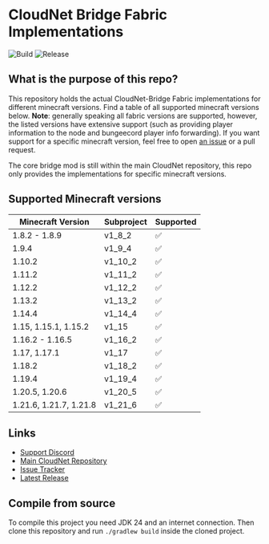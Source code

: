 # CloudNet Bridge Fabric Implementations

![Build](https://github.com/CloudNetService/cloudnet-bridge-fabric/actions/workflows/ci.yml/badge.svg)
![Release](https://img.shields.io/github/v/release/CloudNetService/cloudnet-bridge-fabric?sort=date&logo=github)

## What is the purpose of this repo?

This repository holds the actual CloudNet-Bridge Fabric implementations for different minecraft versions. Find a table
of all supported minecraft versions below. **Note**: generally speaking all fabric versions are supported, however, the
listed versions have extensive support (such as providing player information to the node and bungeecord player info
forwarding). If you want support for a specific minecraft version, feel free to
open [an issue](https://github.com/CloudNetService/cloudnet-bridge-fabric/issues/new) or a pull request.

The core bridge mod is still within the main CloudNet repository, this repo only provides the implementations for
specific minecraft versions.

## Supported Minecraft versions

| Minecraft Version      | Subproject | Supported          |
|------------------------|------------|--------------------|
| 1.8.2 - 1.8.9          | v1_8_2     | :white_check_mark: |
| 1.9.4                  | v1_9_4     | :white_check_mark: |
| 1.10.2                 | v1_10_2    | :white_check_mark: |
| 1.11.2                 | v1_11_2    | :white_check_mark: |
| 1.12.2                 | v1_12_2    | :white_check_mark: |
| 1.13.2                 | v1_13_2    | :white_check_mark: |
| 1.14.4                 | v1_14_4    | :white_check_mark: |
| 1.15, 1.15.1, 1.15.2   | v1_15      | :white_check_mark: |
| 1.16.2 - 1.16.5        | v1_16_2    | :white_check_mark: |
| 1.17, 1.17.1           | v1_17      | :white_check_mark: |
| 1.18.2                 | v1_18_2    | :white_check_mark: |
| 1.19.4                 | v1_19_4    | :white_check_mark: |
| 1.20.5, 1.20.6         | v1_20_5    | :white_check_mark: |
| 1.21.6, 1.21.7, 1.21.8 | v1_21_6    | :white_check_mark: |

## Links

- [Support Discord](https://discord.cloudnetservice.eu)
- [Main CloudNet Repository](https://github.com/CloudNetService/CloudNet)
- [Issue Tracker](https://github.com/CloudNetService/cloudnet-bridge-fabric/issues)
- [Latest Release](https://github.com/CloudNetService/cloudnet-bridge-fabric/releases/latest)

## Compile from source

To compile this project you need JDK 24 and an internet connection. Then clone this repository and run `./gradlew build`
inside the cloned project.
